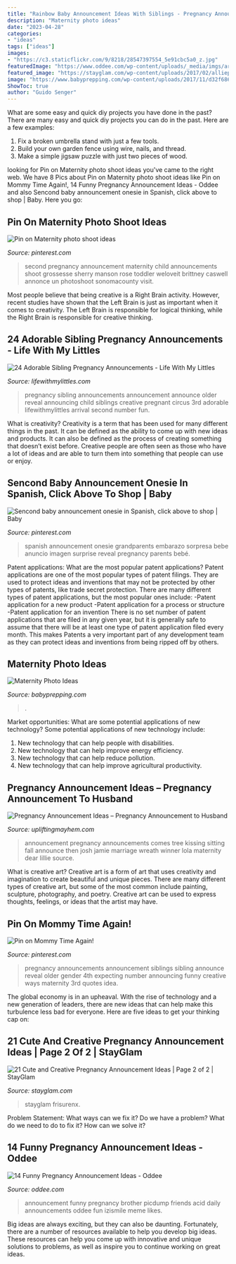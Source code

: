 ```yaml
---
title: "Rainbow Baby Announcement Ideas With Siblings - Pregnancy Announcement Ideas – Pregnancy Announcement To Husband"
description: "Maternity photo ideas"
date: "2023-04-28"
categories:
- "ideas"
tags: ["ideas"]
images:
- "https://c3.staticflickr.com/9/8218/28547397554_5e91cbc5a0_z.jpg"
featuredImage: "https://www.oddee.com/wp-content/uploads/_media/imgs/articles2/a99044_baby-annoucement_10-instructions.jpg"
featured_image: "https://stayglam.com/wp-content/uploads/2017/02/alliephelps25_16463891_385106195197160_3115429174685204480_n.jpg"
image: "https://www.babyprepping.com/wp-content/uploads/2017/11/d32f6866774fd43dedab0c2e8580c859.jpg"
ShowToc: true
author: "Guido Senger"
---
```



What are some easy and quick diy projects you have done in the past?
There are many easy and quick diy projects you can do in the past. Here are a few examples:
1. Fix a broken umbrella stand with just a few tools.
2. Build your own garden fence using wire, nails, and thread.
3. Make a simple jigsaw puzzle with just two pieces of wood.

	

		
looking for Pin on Maternity photo shoot ideas you've came to the right web. We have 8 Pics about Pin on Maternity photo shoot ideas like Pin on Mommy Time Again!, 14 Funny Pregnancy Announcement Ideas - Oddee and also Sencond baby announcement onesie in Spanish, click above to shop | Baby. Here you go:
		
    
## Pin On Maternity Photo Shoot Ideas

<img loading=lazy src="https://i.pinimg.com/originals/04/c7/58/04c7587b7c2126b8737763e7a6faf260.jpg" onerror="this.onerror=null;this.src='https://tse1.mm.bing.net/th?id=OIP.SQ2b99_8l-L4U4_jOWujSgAAAA&amp;pid=15.1';" alt="Pin on Maternity photo shoot ideas">

_Source: pinterest.com_

>second pregnancy announcement maternity child announcements shoot grossesse sherry manson rose toddler weloveit brittney caswell annonce un photoshoot sonomacounty visit. 

	

Most people believe that being creative is a Right Brain activity. However, recent studies have shown that the Left Brain is just as important when it comes to creativity. The Left Brain is responsible for logical thinking, while the Right Brain is responsible for creative thinking.

    
## 24 Adorable Sibling Pregnancy Announcements - Life With My Littles

<img loading=lazy src="https://c3.staticflickr.com/9/8218/28547397554_5e91cbc5a0_z.jpg" onerror="this.onerror=null;this.src='https://tse4.mm.bing.net/th?id=OIP.uFX9YwfdqdaqiShFmZV3hwHaJh&amp;pid=15.1';" alt="24 Adorable Sibling Pregnancy Announcements - Life With My Littles">

_Source: lifewithmylittles.com_

>pregnancy sibling announcements announcement announce older reveal announcing child siblings creative pregnant circus 3rd adorable lifewithmylittles arrival second number fun. 

	

What is creativity?
Creativity is a term that has been used for many different things in the past. It can be defined as the ability to come up with new ideas and products. It can also be defined as the process of creating something that doesn’t exist before. Creative people are often seen as those who have a lot of ideas and are able to turn them into something that people can use or enjoy.

    
## Sencond Baby Announcement Onesie In Spanish, Click Above To Shop | Baby

<img loading=lazy src="https://i.pinimg.com/736x/7c/97/7d/7c977d9cce39d45e1f8cdf713bc47d59.jpg" onerror="this.onerror=null;this.src='https://tse2.mm.bing.net/th?id=OIP.6LCRKM_1ofZhk8K8-0K2zgHaLs&amp;pid=15.1';" alt="Sencond baby announcement onesie in Spanish, click above to shop | Baby">

_Source: pinterest.com_

>spanish announcement onesie grandparents embarazo sorpresa bebe anuncio imagen surprise reveal pregnancy parents bebé. 

	

Patent applications: What are the most popular patent applications?
Patent applications are one of the most popular types of patent filings. They are used to protect ideas and inventions that may not be protected by other types of patents, like trade secret protection. 
 There are many different types of patent applications, but the most popular ones include: 
-Patent application for a new product 
-Patent application for a process or structure 
-Patent application for an invention 
There is no set number of patent applications that are filed in any given year, but it is generally safe to assume that there will be at least one type of patent application filed every month. This makes Patents a very important part of any development team as they can protect ideas and inventions from being ripped off by others.

    
## Maternity Photo Ideas

<img loading=lazy src="https://www.babyprepping.com/wp-content/uploads/2017/11/d32f6866774fd43dedab0c2e8580c859.jpg" onerror="this.onerror=null;this.src='https://tse1.mm.bing.net/th?id=OIP.FNohoM3gOHYOKr8UsRw1pAHaLH&amp;pid=15.1';" alt="Maternity Photo Ideas">

_Source: babyprepping.com_

>. 

	

Market opportunities: What are some potential applications of new technology?
Some potential applications of new technology include: 
1. New technology that can help people with disabilities. 
2. New technology that can help improve energy efficiency. 
3. New technology that can help reduce pollution. 
4. New technology that can help improve agricultural productivity.

    
## Pregnancy Announcement Ideas – Pregnancy Announcement To Husband

<img loading=lazy src="https://i2.wp.com/media-cache-ec0.pinimg.com/736x/89/1a/54/891a541e45701dd27f1b88ec5d7cb1e2.jpg?resize=501%2C735" onerror="this.onerror=null;this.src='https://tse1.mm.bing.net/th?id=OIP.ES3bPm6R-XvyA9U_cYTcZAHaK3&amp;pid=15.1';" alt="Pregnancy Announcement Ideas – Pregnancy Announcement to Husband">

_Source: upliftingmayhem.com_

>announcement pregnancy announcements comes tree kissing sitting fall announce then josh jamie marriage wreath winner lola maternity dear lillie source. 

	

What is creative art?
Creative art is a form of art that uses creativity and imagination to create beautiful and unique pieces. There are many different types of creative art, but some of the most common include painting, sculpture, photography, and poetry. Creative art can be used to express thoughts, feelings, or ideas that the artist may have.

    
## Pin On Mommy Time Again!

<img loading=lazy src="https://i.pinimg.com/736x/6b/23/25/6b23257bc85f460effa1eac400386afd--pregnancy-announcement-sibling-older-siblings.jpg" onerror="this.onerror=null;this.src='https://tse4.mm.bing.net/th?id=OIP.t8YuiOlGz8AYscDz0Hy_NQHaHa&amp;pid=15.1';" alt="Pin on Mommy Time Again!">

_Source: pinterest.com_

>pregnancy announcements announcement siblings sibling announce reveal older gender 4th expecting number announcing funny creative ways maternity 3rd quotes idea. 

	

The global economy is in an upheaval. With the rise of technology and a new generation of leaders, there are new ideas that can help make this turbulence less bad for everyone. Here are five ideas to get your thinking cap on: 

    
## 21 Cute And Creative Pregnancy Announcement Ideas | Page 2 Of 2 | StayGlam

<img loading=lazy src="https://stayglam.com/wp-content/uploads/2017/02/alliephelps25_16463891_385106195197160_3115429174685204480_n.jpg" onerror="this.onerror=null;this.src='https://tse3.mm.bing.net/th?id=OIP.SxNwtnwBVnjXciuZWtFi0wHaKZ&amp;pid=15.1';" alt="21 Cute and Creative Pregnancy Announcement Ideas | Page 2 of 2 | StayGlam">

_Source: stayglam.com_

>stayglam frisurenx. 

	

Problem Statement: What ways can we fix it?
Do we have a problem?
What do we need to do to fix it?
How can we solve it?

    
## 14 Funny Pregnancy Announcement Ideas - Oddee

<img loading=lazy src="https://www.oddee.com/wp-content/uploads/_media/imgs/articles2/a99044_baby-annoucement_10-instructions.jpg" onerror="this.onerror=null;this.src='https://tse3.mm.bing.net/th?id=OIP.cUH1YFLeng3hS6XJiat99gHaJ4&amp;pid=15.1';" alt="14 Funny Pregnancy Announcement Ideas - Oddee">

_Source: oddee.com_

>announcement funny pregnancy brother picdump friends acid daily announcements oddee fun izismile meme likes. 

	

Big ideas are always exciting, but they can also be daunting. Fortunately, there are a number of resources available to help you develop big ideas. These resources can help you come up with innovative and unique solutions to problems, as well as inspire you to continue working on great ideas.

